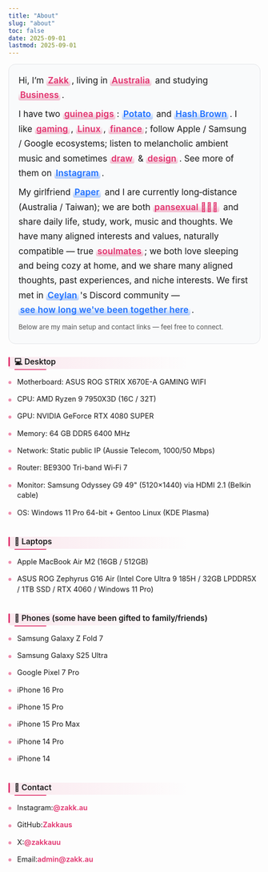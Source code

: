 ```yaml
---
title: "About"
slug: "about"
toc: false
date: 2025-09-01
lastmod: 2025-09-01
---
```

<style>
/* ==== Copied full styling parity with zh-hant version (accent uses --hb-active) ==== */
:root {
  --about-accent: var(--hb-active,#e1306c);
  --about-bg-light:#fafafa;
  --about-bg-dark:#242528;
  --about-border-light:#e2e3e6;
  --about-border-dark:#3a3d42;
  --about-text-light:#222;
  --about-text-dark:#e9e9eb;
}
/* 基礎強調還原 */
.about-page strong{background:none!important;color:inherit!important;padding:0!important;margin:0!important;border-radius:0!important;font-weight:600;}
/* Hero 初始強調（之後再被覆蓋為漸層底線） */
.about-page .about-hero strong{
  background:rgba(225,48,108,.16)!important;color:var(--about-accent)!important;
  padding:.18rem .55rem .22rem!important;margin:.12rem .25rem .12rem 0!important;border-radius:999px!important;line-height:1.15;display:inline-block;letter-spacing:.3px;
}
body.dark .about-page .about-hero strong{background:rgba(225,48,108,.32)!important;color:#ff8fb7!important;}
.about-page .about-hero{
  background:#f9fafb!important;border:1px solid #e5e6e9!important;border-radius:14px!important;
  padding:1.05rem 1.2rem 1.15rem!important;font-size:1.08rem!important;line-height:1.7!important;margin:0 0 1.6rem!important;position:relative;
}
body.dark .about-page .about-hero{background:#1f2021!important;border:1px solid #34363a!important;}
.about-page .about-hero strong{
  background:linear-gradient(to top,rgba(225,48,108,.32),rgba(225,48,108,0) 65%)!important;
  color:var(--about-accent)!important;padding:0 .2rem!important;margin:0 .15rem 0 0!important;border-radius:4px!important;line-height:1.25;letter-spacing:.25px;
}
body.dark .about-page .about-hero strong{
  background:linear-gradient(to top,rgba(225,48,108,.45),rgba(225,48,108,0) 65%)!important;color:#ff8fb7!important;
}
.about-page .about-hero p{margin:.55rem 0!important;}
.about-page .about-hero p:first-child{margin-top:0!important;}
.about-page .about-hero p:last-child{margin-bottom:.2rem!important;}
/* Section headings */
.about-page h3{
  padding:0 0 .3rem .75rem!important;margin:1.9rem 0 .55rem!important;font-size:.98rem!important;font-weight:600;line-height:1.25;position:relative;
  background:linear-gradient(to right,rgba(225,48,108,.10),rgba(225,48,108,0) 72%)!important;border-radius:6px!important;
}
.about-page h3::before{
  content:"";position:absolute;left:0;top:0;bottom:.3rem;width:3px;background:var(--about-accent);border-radius:2px;
}
.about-page h3::after{
  content:"";position:absolute;left:.75rem;bottom:-2px;height:2px;width:64px;background:var(--about-accent);border-radius:2px;opacity:.82;
}
body.dark .about-page h3{background:linear-gradient(to right,rgba(225,48,108,.22),rgba(225,48,108,0) 72%)!important;}
.about-page .about-hero + h3{margin-top:1.35rem!important;}
/* Lists */
.about-page h3 + ul{list-style:none;margin:.35rem 0 .3rem!important;padding:0!important;}
.about-page h3 + ul li{position:relative;padding:.42rem 0 .42rem 1.1rem!important;font-size:.9rem;line-height:1.45;margin:0;}
.about-page h3 + ul li::before{
  content:"";position:absolute;left:0;top:.95rem;width:6px;height:6px;background:var(--about-accent);border-radius:50%;opacity:.55;
}
body.dark .about-page h3 + ul li::before{opacity:.75;}
/* Contact list (vertical) */
.about-page .about-contacts{list-style:none;margin:.35rem 0 .3rem!important;padding:0!important;}
.about-page .about-contacts li{position:relative;padding:.42rem 0 .42rem 1.1rem!important;margin:0;}
.about-page .about-contacts li::before{
  content:"";position:absolute;left:0;top:.95rem;width:6px;height:6px;background:var(--about-accent);border-radius:50%;opacity:.55;
}
body.dark .about-page .about-contacts li::before{opacity:.75;}
.about-page .about-contacts a{color:var(--about-accent);font-weight:600;text-decoration:none;transition:.18s;}
.about-page .about-contacts a:hover{text-decoration:underline;}
/* Blue highlight unified clickable */
.about-page .blue-highlight,
.about-page a.blue-highlight{
  background:linear-gradient(to top,rgba(29,111,255,.32),rgba(29,111,255,0) 65%)!important;
  color:#1d6fff!important;padding:.18rem .55rem .22rem!important;margin:.12rem .25rem .12rem 0!important;
  border-radius:999px!important;line-height:1.15;font-weight:600;text-decoration:none;display:inline-block;letter-spacing:.3px;transition:.25s;
}
body.dark .about-page .blue-highlight{background:linear-gradient(to top,rgba(29,111,255,.48),rgba(29,111,255,0) 65%)!important;color:#8bc4ff!important;}
.about-page a.blue-highlight:hover{background:#1d6fff!important;color:#fff!important;box-shadow:0 0 0 3px rgba(29,111,255,.25);text-decoration:none;transform:translateY(-1px);}
body.dark .about-page a.blue-highlight:hover{box-shadow:0 0 0 3px rgba(29,111,255,.35);}
.about-page .about-hero a{color:var(--about-accent);text-decoration:none;}
.about-page .about-hero a:hover{text-decoration:underline;}
/* Modal */
.about-modal-backdrop{
  position:fixed;inset:0;background:rgba(0,0,0,.75);backdrop-filter:blur(8px);
  display:flex;align-items:center;justify-content:center;padding:1.5rem;z-index:9999;
  opacity:0;visibility:hidden;transition:.25s;
}
.about-modal-backdrop.active{opacity:1;visibility:visible;}
.about-modal{
  background:#fff;color:#222;width:100%;max-width:560px;border-radius:18px;
  padding:1.6rem 1.55rem 1.9rem;max-height:85vh;overflow-y:auto;position:relative;
  font-size:.9rem;line-height:1.65;transform:translateY(12px);transition:.28s;
  box-shadow:0 25px 55px -15px rgba(0,0,0,.55);
}
.about-modal-backdrop.active .about-modal{transform:translateY(0);}
body.dark .about-modal{background:#26272c;color:#ddd;box-shadow:0 30px 65px -18px rgba(0,0,0,.75);}
.about-modal h4{margin:0 0 .55rem;font-size:1.15rem;font-weight:700;color:var(--about-accent);letter-spacing:.5px;}
body.dark .about-modal h4{color:#ff8fb7;}
.about-modal .am-sub{font-size:.7rem;opacity:.65;letter-spacing:.6px;margin:-.25rem 0 1.1rem;font-weight:600;}
.about-modal-close{
  position:absolute;top:.8rem;right:.8rem;width:34px;height:34px;border:none;border-radius:50%;
  background:rgba(0,0,0,.06);cursor:pointer;font-size:1.05rem;display:flex;align-items:center;justify-content:center;
  transition:.22s;
}
.about-modal-close:hover{background:rgba(0,0,0,.15);transform:rotate(8deg);}
body.dark .about-modal-close{background:rgba(255,255,255,.12);color:#ddd;}
body.dark .about-modal-close:hover{background:rgba(255,255,255,.22);}
.about-modal a{
  background:linear-gradient(to top,rgba(29,111,255,.32),rgba(29,111,255,0) 65%)!important;
  color:#1d6fff!important;padding:.18rem .55rem .22rem!important;margin:.12rem .25rem .12rem 0!important;
  border-radius:999px!important;font-weight:600;text-decoration:none;display:inline-block;transition:.25s;border:none!important;
}
body.dark .about-modal a{background:linear-gradient(to top,rgba(29,111,255,.48),rgba(29,111,255,0) 65%)!important;color:#8bc4ff!important;}
.about-modal a:hover{background:#1d6fff!important;color:#fff!important;box-shadow:0 0 0 3px rgba(29,111,255,.25);text-decoration:none;transform:translateY(-1px);}
body.dark .about-modal a:hover{box-shadow:0 0 0 3px rgba(29,111,255,.35);}
.about-modal .am-section{margin:0 0 1.05rem;}
/* Responsive tweaks */
@media (max-width:640px){
  .about-page h3 + ul li,.about-page .about-contacts li{padding:.38rem 0 .38rem 1rem!important;}
  .about-page h3 + ul li::before,.about-page .about-contacts li::before{top:.85rem;}
  .about-modal{padding:1.4rem 1.25rem 1.6rem;}
}
/* Reduced motion */
@media (prefers-reduced-motion:reduce){
  .about-modal,.about-modal-backdrop,.about-page a.blue-highlight{transition:none!important;transform:none!important;}
}

/* === Fix: restore blue-highlight pill effect for Instagram link in hero (English) === */
.about-page .about-hero a.blue-highlight{
  background:linear-gradient(to top,rgba(29,111,255,.32),rgba(29,111,255,0) 65%)!important;
  display:inline-block!important;
  color:#1d6fff!important;
  border:none!important;
  padding:.18rem .55rem .22rem!important;
  margin:.12rem .25rem .12rem 0!important;
  border-radius:999px!important;
  line-height:1.15!important;
  font-weight:600!important;
  text-decoration:none!important;
  transition:.25s;
}
body.dark .about-page .about-hero a.blue-highlight{
  background:linear-gradient(to top,rgba(29,111,255,.48),rgba(29,111,255,0) 65%)!important;
  color:#8bc4ff!important;
}
.about-page .about-hero a.blue-highlight:hover{
  background:#1d6fff!important;
  color:#fff!important;
  box-shadow:0 0 0 3px rgba(29,111,255,.25);
  transform:translateY(-1px);
  text-decoration:none!important;
}
body.dark .about-page .about-hero a.blue-highlight:hover{
  box-shadow:0 0 0 3px rgba(29,111,255,.35);
}
.about-page .about-hero a.blue-highlight strong{
  background:none!important;
  color:inherit!important;
  padding:0!important;
  margin:0!important;
  font:inherit!important;
  letter-spacing:inherit!important;
}

/* === English About: headings simple underline (no left bar / bg) === */
html[lang="en"] .about-page h3{
  background:none!important;
  padding:0 0 .35rem 0!important;
  margin:1.9rem 0 .65rem!important;
  border-radius:0!important;
}
html[lang="en"] .about-page h3::before{content:none!important;}
html[lang="en"] .about-page h3::after{
  left:0!important;
  bottom:-2px!important;
  width:64px!important;
  height:2px!important;
  background:var(--about-accent)!important;
  opacity:.85!important;
  border-radius:2px!important;
}

/* === EN Contact: pill style same as zh-hant (pink accent, no bullet) === */
html[lang="en"] .about-page .about-contacts li::before{
  display:none!important;
}
html[lang="en"] .about-page .about-contacts{
  margin:.35rem 0 .3rem!important;
  padding:0!important;
}
html[lang="en"] .about-page .about-contacts li{
  padding:.42rem 0 .42rem 0!important;
  font-size:.85rem;
  line-height:1.4;
}
html[lang="en"] .about-page .about-contacts a{
  background:rgba(225,48,108,.14)!important;
  color:var(--about-accent)!important;
  padding:.48rem .85rem .5rem!important;
  border-radius:12px!important;
  font-size:.72rem!important;
  line-height:1!important;
  letter-spacing:.3px;
  font-weight:700!important;
  text-decoration:none!important;
  display:inline-block;
  transition:background .22s,color .22s,box-shadow .22s;
  box-shadow:none;
}
html[lang="en"] .about-page .about-contacts a:hover{
  background:var(--about-accent)!important;
  color:#fff!important;
  box-shadow:0 4px 10px -4px rgba(225,48,108,.45);
  text-decoration:none!important;
}
body.dark html[lang="en"] .about-page .about-contacts a{
  background:rgba(225,48,108,.30)!important;
  color:#ff8fb7!important;
}
body.dark html[lang="en"] .about-page .about-contacts a:hover{
  background:var(--about-accent)!important;
  color:#fff!important;
  box-shadow:0 5px 14px -6px rgba(225,48,108,.65);
}

/* 保留其他語系樣式不變 */

/* === Hero clickable highlight reshape (match strong style, only blue) === */
.about-page .about-hero a.blue-highlight{
  background:linear-gradient(to top,rgba(29,111,255,.35),rgba(29,111,255,0) 65%)!important;
  color:#1d6fff!important;
  padding:0 .2rem!important;
  margin:0 .15rem 0 0!important;
  border-radius:4px!important;
  line-height:1.25!important;
  letter-spacing:.25px!important;
  box-shadow:none!important;
  transform:none!important;
  font-weight:600!important;
}
body.dark .about-page .about-hero a.blue-highlight{
  background:linear-gradient(to top,rgba(29,111,255,.55),rgba(29,111,255,0) 65%)!important;
  color:#8bc4ff!important;
}
.about-page .about-hero a.blue-highlight:hover{
  background:linear-gradient(to top,rgba(29,111,255,.55),rgba(29,111,255,0) 65%)!important;
  color:#fff!important;
  box-shadow:none!important;
  transform:none!important;
  text-decoration:none!important;
}
/* 保留其他 .blue-highlight（hero 外）仍為原膠囊 */
</style>

<div class="about-page">
  <div class="about-hero">
    <p>Hi, I’m <strong>Zakk</strong>, living in <strong>Australia</strong> and studying <strong>Business</strong>.</p>
    <p>I have two <strong>guinea pigs</strong>:
      <a href="#" class="blue-highlight" data-am-open="potato">Potato</a> and
      <a href="#" class="blue-highlight" data-am-open="hash">Hash&nbsp;Brown</a>.
      I like <strong>gaming</strong>, <strong>Linux</strong>, <strong>finance</strong>; follow Apple / Samsung / Google ecosystems; listen to melancholic ambient music and sometimes <strong>draw</strong> & <strong>design</strong>. See more of them on
      <a class="blue-highlight" href="https://www.instagram.com/zakk.au/" target="_blank" rel="noopener"><strong>Instagram</strong></a>.
    </p>
    <p>My girlfriend <a href="#" class="blue-highlight" data-am-open="couple">Paper</a> and I are currently long‑distance (Australia / Taiwan); we are both <strong>pansexual 🩷💛🩵</strong> and share daily life, study, work, music and thoughts. We have many aligned interests and values, naturally compatible — true <strong>soulmates</strong>; we both love sleeping and being cozy at home, and we share many aligned thoughts, past experiences, and niche interests. We first met in
      <a href="https://www.youtube.com/@xilanceylan" target="_blank" rel="noopener" class="blue-highlight">Ceylan</a>'s Discord community — <a href="/timeline/#couple" class="blue-highlight">see how long we've been together here</a>.
    </p>
    <p style="margin-top:.8rem;font-size:.82rem;opacity:.75;">Below are my main setup and contact links — feel free to connect.</p>
  </div>

### 💻 Desktop
- Motherboard: ASUS ROG STRIX X670E-A GAMING WIFI  
- CPU: AMD Ryzen 9 7950X3D (16C / 32T)  
- GPU: NVIDIA GeForce RTX 4080 SUPER  
- Memory: 64 GB DDR5 6400 MHz  
- Network: Static public IP (Aussie Telecom, 1000/50 Mbps)  
- Router: BE9300 Tri-band Wi‑Fi 7  
- Monitor: Samsung Odyssey G9 49" (5120×1440) via HDMI 2.1 (Belkin cable)  
- OS: Windows 11 Pro 64-bit + Gentoo Linux (KDE Plasma)

### 💼 Laptops
- Apple MacBook Air M2 (16GB / 512GB)  
- ASUS ROG Zephyrus G16 Air (Intel Core Ultra 9 185H / 32GB LPDDR5X / 1TB SSD / RTX 4060 / Windows 11 Pro)

### 📱 Phones (some have been gifted to family/friends)
- Samsung Galaxy Z Fold 7  
- Samsung Galaxy S25 Ultra  
- Google Pixel 7 Pro  
- iPhone 16 Pro  
- iPhone 15 Pro  
- iPhone 15 Pro Max  
- iPhone 14 Pro  
- iPhone 14  

### 🔗 Contact
<ul class="about-contacts">
  <li><span class="contact-label">Instagram:</span><a href="https://www.instagram.com/zakk.au/" target="_blank" rel="noopener">@zakk.au</a></li>
  <li><span class="contact-label">GitHub:</span><a href="https://github.com/Zakkaus" target="_blank" rel="noopener">Zakkaus</a></li>
  <li><span class="contact-label">X:</span><a href="https://x.com/zakkauu" target="_blank" rel="noopener">@zakkauu</a></li>
  <li><span class="contact-label">Email:</span><a href="mailto:admin@zakk.au">admin@zakk.au</a></li>
</ul>
</div>

<!-- Shared Modal -->
<div class="about-modal-backdrop" id="aboutModalBackdrop">
  <div class="about-modal" role="dialog" aria-modal="true" aria-labelledby="aboutModalTitle">
    <button class="about-modal-close" type="button" aria-label="Close" id="aboutModalClose">✕</button>
    <div id="aboutModalContent"></div>
  </div>
</div>

<script>
(()=> {
  const data = {
    couple:{
      title:"Our Relationship",
      sub:"Since 2025/08/07 11:38",
      html:`
        <div class="am-section"><p>I (Zakk) and Paper live apart (Australia / Taiwan) in a long‑distance relationship; we are both <strong>pansexual 🩷💛🩵</strong>.</p></div>
        <div class="am-section"><p>We share daily life, study, work, music and ideas; aligned values & rhythm — genuine <strong>soulmates</strong>.</p></div>
        <div class="am-section"><p>We first met inside <a href="https://www.youtube.com/@xilanceylan" target="_blank" rel="noopener" class="blue-highlight">Ceylan</a>'s Discord; we meet every few months; Paper plans to study in Australia after high school.</p></div>
        <div class="am-section"><p>We both love sleeping, being cozy at home, and we share many aligned thoughts, past experiences, and niche interests.</p></div>
        <div class="am-section"><p><a href="/timeline/#couple" class="blue-highlight">See how long we've been together</a> | Paper IG: <a href="https://www.instagram.com/abyss_74.5/" target="_blank" rel="noopener" class="blue-highlight">@abyss_74.5</a></p></div>
      `
    },
    hash:{
      title:"Hash Brown",
      sub:"Birthday: 2025/06/24",
      html:`
        <div class="am-section"><p>Purebred Teddy guinea pig, light brown (slightly yellowish), very energetic — loves sprinting laps and often pushes her little hideout around the cage.</p></div>
        <div class="am-section"><p>Favorites: red/green bell peppers, corn silk, carrots; makes a <strong>“515151”</strong> (Chinese) sound when she sees people or when I open the fridge to ask for treats. She is a girl.</p></div>
        <div class="am-section"><p><a href="/timeline/#hash" class="blue-highlight">See her day counter</a> | More: <a href="https://www.instagram.com/zakk.au/" target="_blank" rel="noopener" class="blue-highlight">@zakk.au</a></p></div>
      `
    },
    potato:{
      title:"Potato",
      sub:"Birthday: 2025/07/27",
      html:`
        <div class="am-section"><p>Dark brown Teddy; bold and food‑driven; sometimes eats and poops simultaneously.</p></div>
        <div class="am-section"><p>Loves bell peppers, corn silk, carrots; often naps buried in hay then resumes eating. She is a girl.</p></div>
        <div class="am-section"><p><a href="/timeline/#potato" class="blue-highlight">See her day counter</a> | More: <a href="https://www.instagram.com/zakk.au/" target="_blank" rel="noopener" class="blue-highlight">@zakk.au</a></p></div>
      `
    }
  };

  const backdrop=document.getElementById('aboutModalBackdrop');
  const wrap=document.getElementById('aboutModalContent');
  const closeBtn=document.getElementById('aboutModalClose');

  function openModal(key){
    const d=data[key]; if(!d) return;
    wrap.innerHTML=`<h4 id="aboutModalTitle">${d.title}</h4><div class="am-sub">${d.sub}</div>${d.html}`;
    backdrop.classList.add('active'); document.body.style.overflow='hidden';
  }
  function closeModal(){backdrop.classList.remove('active');document.body.style.overflow='';}

  document.querySelectorAll('[data-am-open]').forEach(el=>{
    el.addEventListener('click',e=>{e.preventDefault();openModal(el.getAttribute('data-am-open'));});
  });
  backdrop.addEventListener('click',e=>{if(e.target===backdrop) closeModal();});
  closeBtn.addEventListener('click',closeModal);
  document.addEventListener('keydown',e=>{if(e.key==='Escape'&&backdrop.classList.contains('active')) closeModal();});
})();
</script>